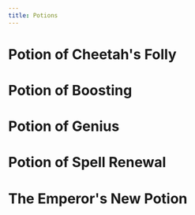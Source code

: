 ```yaml
---
title: Potions
---
```


# Potion of Cheetah's Folly 

# Potion of Boosting

# Potion of Genius

# Potion of Spell Renewal

# The Emperor's New Potion

